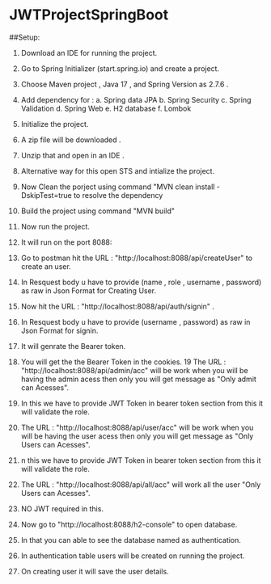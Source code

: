 # JWTProjectSpringBoot

##Setup:

1. Download an IDE for running the project.
2. Go to Spring Initializer (start.spring.io) and create a project.
3. Choose Maven project , Java 17 , and Spring Version as 2.7.6 .
4. Add dependency for :
   a. Spring data JPA
   b. Spring Security
   c. Spring Validation
   d. Spring Web
   e. H2 database
   f. Lombok
5. Initialize the project.
6. A zip file will be downloaded .
7. Unzip that and open in an IDE .
8. Alternative way for this open STS and intialize the project.

9. Now Clean the porject using command "MVN clean install -DskipTest=true to resolve the dependency
10. Build the project using command "MVN build"
11. Now run the project.
12. It will run on the port 8088:

13. Go to postman hit the URL : "http://localhost:8088/api/createUser" to create an user.
14. In Resquest body u have to provide (name , role , username , password) as raw in Json Format for Creating User.
15. Now hit the URL : "http://localhost:8088/api/auth/signin" .
16. In Resquest body u have to provide (username , password) as raw in Json Format for signin.
17. It will genrate the Bearer token.
18. You will get the the Bearer Token in the cookies.
19  The URL : "http://localhost:8088/api/admin/acc" will be work when you will be having the admin acess then only you will get message as "Only admit can Acesses".
20. In this we have to provide JWT Token in bearer token section from this it will validate the role.
20. The URL : "http://localhost:8088/api/user/acc" will be work when you will be having the user acess then only you will get message as "Only Users can Acesses".
21. n this we have to provide JWT Token in bearer token section from this it will validate the role.
22. The URL : "http://localhost:8088/api/all/acc" will work all the user "Only Users can Acesses".
23. NO JWT required in this.

24. Now go to "http://localhost:8088/h2-console" to open database.
25. In that you can able to see the database named as authentication.
26. In authentication table users will be created on running the project.

27. On creating user it will save the user details.
